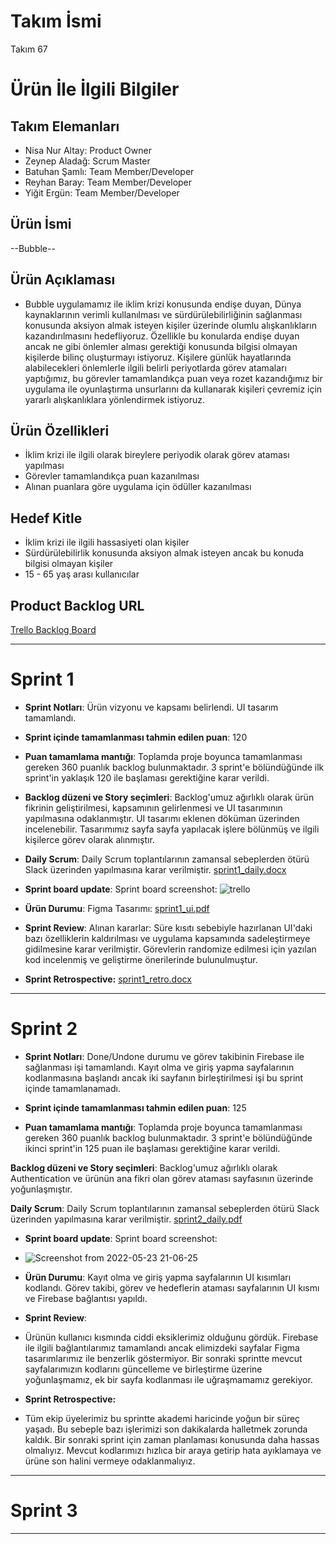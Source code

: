 # **Takım İsmi**

Takım 67

# Ürün İle İlgili Bilgiler

## Takım Elemanları

- Nisa Nur Altay: Product Owner
- Zeynep Aladağ: Scrum Master
- Batuhan Şamlı: Team Member/Developer
- Reyhan Baray: Team Member/Developer
- Yiğit Ergün: Team Member/Developer

## Ürün İsmi

--Bubble--

## Ürün Açıklaması

- Bubble uygulamamız ile iklim krizi konusunda endişe duyan, Dünya kaynaklarının verimli kullanılması ve sürdürülebilirliğinin sağlanması konusunda aksiyon almak isteyen kişiler üzerinde olumlu alışkanlıkların kazandırılmasını hedefliyoruz. Özellikle bu konularda endişe duyan ancak ne gibi önlemler alması gerektiği konusunda bilgisi olmayan kişilerde bilinç oluşturmayı istiyoruz. Kişilere günlük hayatlarında alabilecekleri önlemlerle ilgili belirli periyotlarda görev atamaları yaptığımız, bu görevler tamamlandıkça puan veya rozet kazandığımız bir uygulama ile oyunlaştırma unsurlarını da kullanarak kişileri çevremiz için yararlı alışkanlıklara yönlendirmek istiyoruz.

## Ürün Özellikleri

- İklim krizi ile ilgili olarak bireylere periyodik olarak görev ataması yapılması
- Görevler tamamlandıkça puan kazanılması
- Alınan puanlara göre uygulama için ödüller kazanılması

## Hedef Kitle

- İklim krizi ile ilgili hassasiyeti olan kişiler
- Sürdürülebilirlik konusunda aksiyon almak isteyen ancak bu konuda bilgisi olmayan kişiler
- 15 - 65 yaş arası kullanıcılar

## Product Backlog URL

[Trello Backlog Board](https://trello.com/invite/b/KbOgWVBk/eb087ffd1edc0f962c0da3b9d2e8250f/takim-67)

---

# Sprint 1

- **Sprint Notları**: Ürün vizyonu ve kapsamı belirlendi. UI tasarım tamamlandı.

- **Sprint içinde tamamlanması tahmin edilen puan**: 120

- **Puan tamamlama mantığı**: Toplamda proje boyunca tamamlanması gereken 360 puanlık backlog bulunmaktadır. 3 sprint'e bölündüğünde ilk sprint'in yaklaşık 120 ile başlaması gerektiğine karar verildi.

- **Backlog düzeni ve Story seçimleri**: Backlog'umuz ağırlıklı olarak ürün fikrinin geliştirilmesi, kapsamının gelirlenmesi ve UI tasarımının yapılmasına odaklanmıştır. UI tasarımı eklenen döküman üzerinden incelenebilir. Tasarımımız sayfa sayfa yapılacak işlere bölünmüş ve ilgili kişilerce görev olarak alınmıştır.

- **Daily Scrum**: Daily Scrum toplantılarının zamansal sebeplerden ötürü Slack üzerinden yapılmasına karar verilmiştir. [sprint1_daily.docx](https://github.com/zeyaladag/flutter_takim67/files/8654963/sprint1_daily.docx)

- **Sprint board update**: Sprint board screenshot: 
![trello](https://user-images.githubusercontent.com/59923643/167489132-8807033e-a7bd-4e31-bc70-af7f38404df1.PNG)


- **Ürün Durumu**: Figma Tasarımı: 
[sprint1_ui.pdf](https://github.com/zeyaladag/flutter_takim67/files/8654983/sprint1_ui.pdf)

- **Sprint Review**: 
Alınan kararlar: Süre kısıtı sebebiyle hazırlanan UI'daki bazı özelliklerin kaldırılması ve uygulama kapsamında sadeleştirmeye gidilmesine karar verilmiştir. Görevlerin randomize edilmesi için yazılan kod incelenmiş ve geliştirme önerilerinde bulunulmuştur.

- **Sprint Retrospective:**
 [sprint1_retro.docx](https://github.com/zeyaladag/flutter_takim67/files/8654747/sprint1_retro.docx)

---

# Sprint 2


- **Sprint Notları**: Done/Undone durumu ve görev takibinin Firebase ile sağlanması işi tamamlandı. Kayıt olma ve giriş yapma sayfalarının kodlanmasına başlandı ancak iki sayfanın birleştirilmesi işi bu sprint içinde tamamlanamadı. 

- **Sprint içinde tamamlanması tahmin edilen puan**: 125

- **Puan tamamlama mantığı**: Toplamda proje boyunca tamamlanması gereken 360 puanlık backlog bulunmaktadır. 3 sprint'e bölündüğünde ikinci sprint'in 125 puan ile başlaması gerektiğine karar verildi.

**Backlog düzeni ve Story seçimleri**: Backlog'umuz ağırlıklı olarak Authentication ve ürünün ana fikri olan görev ataması sayfasının üzerinde yoğunlaşmıştır.

**Daily Scrum**: Daily Scrum toplantılarının zamansal sebeplerden ötürü Slack üzerinden yapılmasına karar verilmiştir. 
[sprint2_daily.pdf](https://github.com/zeyaladag/flutter_takim67/files/8757578/sprint2_daily.pdf)

- **Sprint board update**: Sprint board screenshot: 
- ![Screenshot from 2022-05-23 21-06-25](https://user-images.githubusercontent.com/59923643/169881432-d0a8a1e9-865b-49de-b805-701f2e549596.png)

- **Ürün Durumu**: Kayıt olma ve giriş yapma sayfalarının UI kısımları kodlandı. Görev takibi, görev ve hedeflerin ataması sayfalarının UI kısmı ve Firebase bağlantısı yapıldı.

- **Sprint Review**: 
- Ürünün kullanıcı kısmında ciddi eksiklerimiz olduğunu gördük. Firebase ile ilgili bağlantılarımız tamamlandı ancak elimizdeki sayfalar Figma tasarımlarımız ile benzerlik göstermiyor. Bir sonraki sprintte mevcut sayfalarımızın kodlarını güncelleme ve birleştirme üzerine yoğunlaşmamız, ek bir sayfa kodlanması ile uğraşmamamız gerekiyor.

- **Sprint Retrospective:**
- Tüm ekip üyelerimiz bu sprintte akademi haricinde yoğun bir süreç yaşadı. Bu sebeple bazı işlerimizi son dakikalarda halletmek zorunda kaldık. Bir sonraki sprint için zaman planlaması konusunda daha hassas olmalıyız. Mevcut kodlarımızı hızlıca bir araya getirip hata ayıklamaya ve ürüne son halini vermeye odaklanmalıyız.
---

# Sprint 3

---
